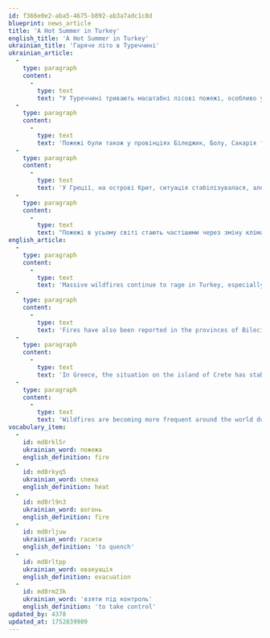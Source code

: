 ```yaml
---
id: f366e0e2-aba5-4675-b892-ab3a7adc1c8d
blueprint: news_article
title: 'A Hot Summer in Turkey'
english_title: 'A Hot Summer in Turkey'
ukrainian_title: 'Гаряче літо в Туреччині'
ukrainian_article:
  -
    type: paragraph
    content:
      -
        type: text
        text: "У Туреччині тривають масштабні лісові пожежі, особливо у провінції Ізмір. Через спеку, сильний вітер і сухе повітря вогонь швидко поширюється. Постраждали десятки тисяч людей, близько 200 будинків було зруйновано. Загинули 86-річний чоловік, а також оператор техніки. Група, пов’язана з курдськими терористами, що називає себе «Діти вогню», оголосила про свою відповідальність за пожежі.\_"
  -
    type: paragraph
    content:
      -
        type: text
        text: 'Пожежі були також у провінціях Біледжик, Болу, Сакарія та Маніса. Вогонь гасили з літаків та гелікоптерів, деякі села було евакуйовано. Частину пожеж вже вдалося взяти під контроль, інші – ще гасять.'
  -
    type: paragraph
    content:
      -
        type: text
        text: 'У Греції, на острові Крит, ситуація стабілізувалася, але вогонь встиг охопити 15 квадратних кілометрів.'
  -
    type: paragraph
    content:
      -
        type: text
        text: "Пожежі в усьому світі стають частішими через зміну клімату. Літо тепер не гріє, а пече.\_"
english_article:
  -
    type: paragraph
    content:
      -
        type: text
        text: 'Massive wildfires continue to rage in Turkey, especially in the province of Izmir. Due to extreme heat, strong winds, and dry air, the flames are spreading rapidly. Tens of thousands of people have been affected, and around 200 homes have been destroyed. An 86-year-old man and a machine operator died in the fires. A group linked to Kurdish terrorists, calling themselves the “Children of Fire,” has claimed responsibility for starting the blazes.'
  -
    type: paragraph
    content:
      -
        type: text
        text: 'Fires have also been reported in the provinces of Bilecik, Bolu, Sakarya, and Manisa. Planes and helicopters have been deployed to fight the flames, and some villages have been evacuated. While some fires are now under control, others are still burning.'
  -
    type: paragraph
    content:
      -
        type: text
        text: 'In Greece, the situation on the island of Crete has stabilized, but the fire had already burned 15 square kilometers.'
  -
    type: paragraph
    content:
      -
        type: text
        text: 'Wildfires are becoming more frequent around the world due to climate change. Summer no longer warms – it scorches.'
vocabulary_item:
  -
    id: md8rkl5r
    ukrainian_word: пожежа
    english_definition: fire
  -
    id: md8rkyq5
    ukrainian_word: спека
    english_definition: heat
  -
    id: md8rl9n3
    ukrainian_word: вогонь
    english_definition: fire
  -
    id: md8rljuw
    ukrainian_word: гасити
    english_definition: 'to quench'
  -
    id: md8rltpp
    ukrainian_word: евакуація
    english_definition: evacuation
  -
    id: md8rm23k
    ukrainian_word: 'взяти під контроль'
    english_definition: 'to take control'
updated_by: 4378
updated_at: 1752839909
---
```

